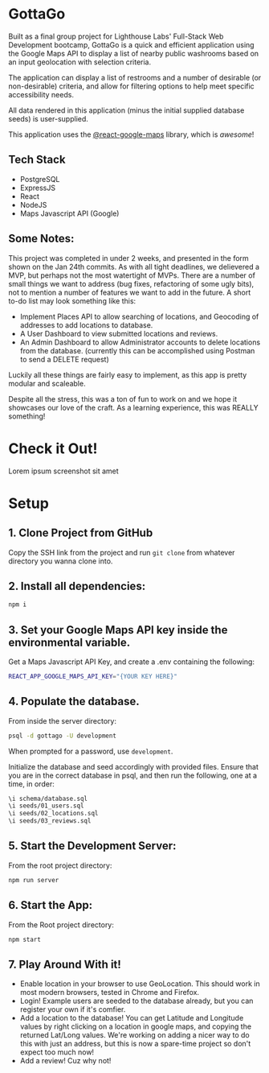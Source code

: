 # GottaGo


Built as a final group project for Lighthouse Labs' Full-Stack Web Development bootcamp, GottaGo is a quick and efficient application using the Google Maps API to display a list of nearby public washrooms based on an input geolocation with selection criteria.

The application can display a list of restrooms and a number of desirable (or non-desirable) criteria, and allow for filtering options to help meet specific accessibility needs.

All data rendered in this application (minus the initial supplied database seeds) is user-supplied.

This application uses the [@react-google-maps](https://react-google-maps-api-docs.netlify.app/) library, which is *awesome*!

## Tech Stack

- PostgreSQL
- ExpressJS
- React
- NodeJS
- Maps Javascript API (Google)

## Some Notes:

This project was completed in under 2 weeks, and presented in the form shown on the Jan 24th commits. As with all tight deadlines, we delievered a MVP, but perhaps not the most watertight of MVPs. There are a number of small things we want to address (bug fixes, refactoring of some ugly bits), not to mention a number of features we want to add in the future. A short to-do list may look something like this:

- Implement Places API to allow searching of locations, and Geocoding of addresses to add locations to database.
- A User Dashboard to view submitted locations and reviews.
- An Admin Dashboard to allow Administrator accounts to delete locations from the database. (currently this can be accomplished using Postman to send a DELETE request)

Luckily all these things are fairly easy to implement, as this app is pretty modular and scaleable. 

Despite all the stress, this was a ton of fun to work on and we hope it showcases our love of the craft. As a learning experience, this was REALLY something!

# Check it Out!

Lorem ipsum screenshot sit amet


# Setup

## 1. Clone Project from GitHub

Copy the SSH link from the project and run `git clone` from whatever directory you wanna clone into.

## 2. Install all dependencies:

```sh
npm i
```

## 3. Set your Google Maps API key inside the environmental variable.

Get a Maps Javascript API Key, and create a .env containing the following:

```sh
REACT_APP_GOOGLE_MAPS_API_KEY="{YOUR KEY HERE}" 
```

## 4. Populate the database. 

From inside the server directory:
```sh
psql -d gottago -U development
```
When prompted for a password, use `development`.

Initialize the database and seed accordingly with provided files. Ensure that you are in the correct database in psql, and then run the following, one at a time, in order: 
```sh
\i schema/database.sql
\i seeds/01_users.sql
\i seeds/02_locations.sql
\i seeds/03_reviews.sql
```

## 5. Start the Development Server:

From the root project directory:
```sh
npm run server
```

## 6. Start the App:
From the Root project directory:
```sh
npm start
```

## 7. Play Around With it!

- Enable location in your browser to use GeoLocation. This should work in most modern browsers, tested in Chrome and Firefox.
- Login! Example users are seeded to the database already, but you can register your own if it's comfier.
- Add a location to the database! You can get Latitude and Longitude values by right clicking on a location in google maps, and copying the returned Lat/Long values. We're working on adding a nicer way to do this with just an address, but this is now a spare-time project so don't expect too much now!
- Add a review! Cuz why not!

